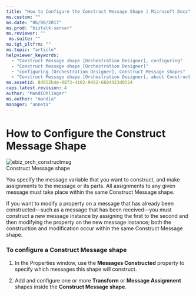 ```yaml
---
title: "How to Configure the Construct Message Shape | Microsoft Docs"
ms.custom: ""
ms.date: "06/08/2017"
ms.prod: "biztalk-server"
ms.reviewer: ""
 ms.suite: ""
ms.tgt_pltfrm: ""
ms.topic: "article"
helpviewer_keywords: 
  - "Construct Message shape [Orchestration Designer], configuring"
  - "Construct Message shape [Orchestration Designer]"
  - "configuring [Orchestration Designer], Construct Message shapes"
  - "Construct Message shape [Orchestration Designer], about Construct Message shape"
ms.assetid: 8d052b4e-0873-4102-9462-6604423d0524
caps.latest.revision: 4
author: "MandiOhlinger"
ms.author: "mandia"
manager: "anneta"
---
```

# How to Configure the Construct Message Shape
![](../core/media/ebiz-orch-constructmsg.gif "ebiz_orch_constructmsg")  
Construct Message shape  
  
 You specify the message variable that you want to construct, and make assignments to the message or its parts. All assignments to any given message must take place within the same Construct Message shape.  
  
 If you want to modify a property on a message that has already been constructed—such as a message that has been received—you must construct a new message instance by assigning the first to the second and then modifying the property on the new message instance; both the construction and modification occur within the same Construct Message shape.  
  
### To configure a Construct Message shape  
  
1.  In the Properties window, use the **Messages Constructed** property to specify which messages this shape will construct.  
  
2.  Add and configure one or more **Transform** or **Message Assignment** shapes inside the **Construct Message shape**.